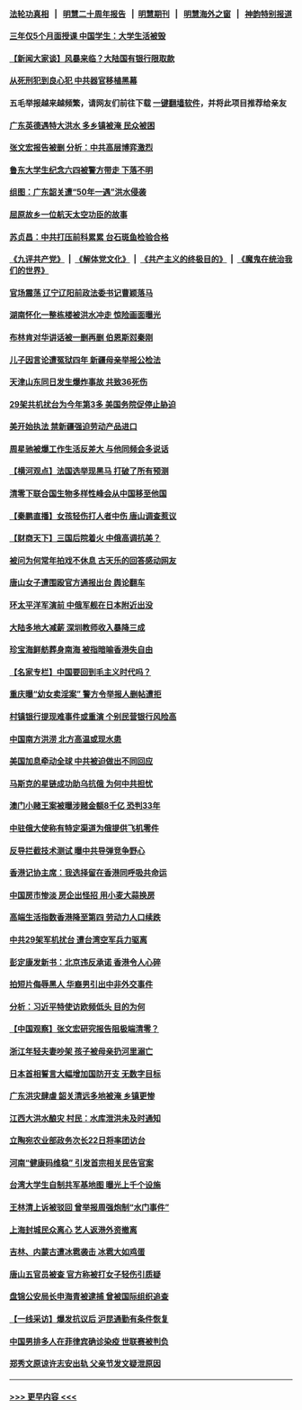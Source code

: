 #### [法轮功真相](https://github.com/gfw-breaker/truth/blob/master/README.md?t=0) &nbsp;&nbsp;|&nbsp;&nbsp; [明慧二十周年报告](https://github.com/gfw-breaker/mh-reports/blob/master/README.md?t=0) &nbsp;&nbsp;|&nbsp;&nbsp;[明慧期刊](https://github.com/gfw-breaker/mh-qikan) &nbsp;&nbsp;|&nbsp;&nbsp; [明慧海外之窗](https://github.com/gfw-breaker/mh-news/blob/master/README.md?t=0) &nbsp;&nbsp;|&nbsp;&nbsp; [神韵特别报道](https://github.com/gfw-breaker/mh-news/blob/master/shenyun.md?t=0)
#### [三年仅5个月面授课 中国学生：大学生活被毁](../pages/nsc413/n13765206.md?t=06230001) 
#### [【新闻大家谈】风暴来临？大陆国有银行限取款](../pages/nsc413/n13765184.md?t=06230001) 
#### [从死刑犯到良心犯 中共器官移植黑幕](../pages/nsc413/n13764669.md?t=06230001) 
#### 五毛举报越来越频繁，请网友们前往下载 [一键翻墙软件](https://github.com/gfw-breaker/ssr-accounts)，并将此项目推荐给亲友
#### [广东英德遇特大洪水 多乡镇被淹 民众被困](../pages/nsc413/n13765015.md?t=06230001) 
#### [张文宏报告被删 分析：中共高层博弈激烈](../pages/nsc413/n13764986.md?t=06230001) 
#### [鲁东大学生纪念六四被警方带走 下落不明](../pages/nsc413/n13764990.md?t=06230001) 
#### [组图：广东韶关遭“50年一遇”洪水侵袭](../pages/nsc413/n13764988.md?t=06230001) 
#### [屈原故乡一位航天太空功臣的故事](../pages/nsc413/n13764742.md?t=06230001) 
#### [苏贞昌：中共打压前科累累 台石斑鱼检验合格](../pages/nsc413/n13764841.md?t=06230001) 
#### [《九评共产党》](https://github.com/begood0513/9ping.md/blob/master/README.md) &nbsp;|&nbsp; [《解体党文化》](../../../../jtdwh.md/blob/master/README.md)  &nbsp;|&nbsp; [《共产主义的终极目的》](../../../../gczydzjmd.md/blob/master/README.md) &nbsp;|&nbsp; [《魔鬼在统治我们的世界》](../../../../mgztzwmdsj.md/blob/master/README.md) 
#### [官场震荡 辽宁辽阳前政法委书记曹颖落马](../pages/nsc413/n13764900.md?t=06230001) 
#### [湖南怀化一整栋楼被洪水冲走 惊险画面曝光](../pages/nsc413/n13764820.md?t=06230001) 
#### [布林肯对华讲话被一删再删 伯恩斯怼秦刚](../pages/nsc413/n13764796.md?t=06230001) 
#### [儿子因言论遭冤狱四年 新疆母亲举报公检法](../pages/nsc413/n13764718.md?t=06230001) 
#### [天津山东同日发生爆炸事故 共致36死伤](../pages/nsc413/n13764720.md?t=06230001) 
#### [29架共机扰台为今年第3多 美国务院促停止胁迫](../pages/nsc413/n13764254.md?t=06230001) 
#### [美开始执法 禁新疆强迫劳动产品进口](../pages/nsc413/n13764649.md?t=06230001) 
#### [周星驰被爆工作生活反差大 与他同频会多说话](../pages/nsc413/n13764594.md?t=06230001) 
#### [【横河观点】法国选举现黑马 打破了所有预测](../pages/nsc413/n13764591.md?t=06230001) 
#### [清零下联合国生物多样性峰会从中国移至他国](../pages/nsc413/n13764590.md?t=06230001) 
#### [【秦鹏直播】女孩轻伤打人者中伤 唐山调查惹议](../pages/nsc413/n13764586.md?t=06230001) 
#### [【财商天下】三国后院着火 中俄高调抗美？](../pages/nsc413/n13764528.md?t=06230001) 
#### [被问为何常年拍戏不休息 古天乐的回答感动网友](../pages/nsc413/n13764548.md?t=06230001) 
#### [唐山女子遭围殴官方通报出台 舆论翻车](../pages/nsc413/n13764395.md?t=06230001) 
#### [环太平洋军演前 中俄军舰在日本附近出没](../pages/nsc413/n13764571.md?t=06230001) 
#### [大陆多地大减薪 深圳教师收入暴降三成](../pages/nsc413/n13764338.md?t=06230001) 
#### [珍宝海鲜舫葬身南海 被指暗喻香港失自由](../pages/nsc413/n13764446.md?t=06230001) 
#### [【名家专栏】中国要回到毛主义时代吗？](../pages/nsc413/n13764319.md?t=06230001) 
#### [重庆曝“幼女卖淫案” 警方令举报人删帖遭拒](../pages/nsc413/n13764488.md?t=06230001) 
#### [村镇银行提现难事件或重演 个别民营银行风险高](../pages/nsc413/n13764495.md?t=06230001) 
#### [中国南方洪涝 北方高温或现水患](../pages/nsc413/n13764505.md?t=06230001) 
#### [美国加息牵动全球 中共被迫做出不同回应](../pages/nsc413/n13764465.md?t=06230001) 
#### [马斯克的星链成功助乌抗俄 为何中共担忧](../pages/nsc413/n13764450.md?t=06230001) 
#### [澳门小赌王案被曝涉赌金额8千亿 恐判33年](../pages/nsc413/n13764444.md?t=06230001) 
#### [中驻俄大使称有特定渠道为俄提供飞机零件](../pages/nsc413/n13764456.md?t=06230001) 
#### [反导拦截技术测试 曝中共导弹竞争野心](../pages/nsc413/n13764411.md?t=06230001) 
#### [香港记协主席：我选择留在香港同呼吸共命运](../pages/nsc413/n13764447.md?t=06230001) 
#### [中国房市惨淡 房企出怪招 用小麦大蒜换房](../pages/nsc413/n13764286.md?t=06230001) 
#### [高端生活指数香港降至第四 劳动力人口续跌](../pages/nsc413/n13764441.md?t=06230001) 
#### [中共29架军机扰台 遭台湾空军兵力驱离](../pages/nsc413/n13764339.md?t=06230001) 
#### [彭定康发新书：北京违反承诺 香港令人心碎](../pages/nsc413/n13764274.md?t=06230001) 
#### [拍短片侮辱黑人 华裔男引出中非外交事件](../pages/nsc413/n13764421.md?t=06230001) 
#### [分析：习近平特使访欧频低头 目的为何](../pages/nsc413/n13763703.md?t=06230001) 
#### [【中国观察】张文宏研究报告阻极端清零？](../pages/nsc413/n13764183.md?t=06230001) 
#### [浙江年轻夫妻吵架 孩子被母亲扔河里溺亡](../pages/nsc413/n13764253.md?t=06230001) 
#### [日本首相誓言大幅增加国防开支 无数字目标](../pages/nsc413/n13764196.md?t=06230001) 
#### [广东洪灾肆虐 韶关清远多地被淹 乡镇更惨](../pages/nsc413/n13764113.md?t=06230001) 
#### [江西大洪水酿灾 村民：水库泄洪未及时通知](../pages/nsc413/n13764139.md?t=06230001) 
#### [立陶宛农业部政务次长22日将率团访台](../pages/nsc413/n13764111.md?t=06230001) 
#### [河南“健康码维稳” 引发首宗相关民告官案](../pages/nsc413/n13764002.md?t=06230001) 
#### [台湾大学生自制共军基地图 曝光上千个设施](../pages/nsc413/n13763919.md?t=06230001) 
#### [王林清上诉被驳回 曾举报周强炮制“水门事件”](../pages/nsc413/n13763961.md?t=06230001) 
#### [上海封城民众离心 艺人返港外资撤离](../pages/nsc413/n13764010.md?t=06230001) 
#### [吉林、内蒙古遭冰雹袭击 冰雹大如鸡蛋](../pages/nsc413/n13763902.md?t=06230001) 
#### [唐山五官员被查 官方称被打女子轻伤引质疑](../pages/nsc413/n13763907.md?t=06230001) 
#### [盘锦公安局长申海青被逮捕 曾被国际组织追查](../pages/nsc413/n13763889.md?t=06230001) 
#### [【一线采访】爆发抗议后 沪昆通勤有条件恢复](../pages/nsc413/n13763504.md?t=06230001) 
#### [中国男排多人在菲律宾确诊染疫 世联赛被判负](../pages/nsc413/n13763872.md?t=06230001) 
#### [郑秀文原谅许志安出轨 父亲节发文疑泄原因](../pages/nsc413/n13763815.md?t=06230001) 

----
#### [ >>> 更早内容 <<< ](../indexes/nsc413-earlier.md)
